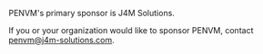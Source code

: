 PENVM's primary sponsor is J4M Solutions.

If you or your organization would like to sponsor PENVM, contact penvm@j4m-solutions.com.
